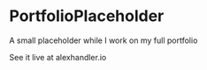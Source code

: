 PortfolioPlaceholder
====================

A small placeholder while I work on my full portfolio

See it live at alexhandler.io
